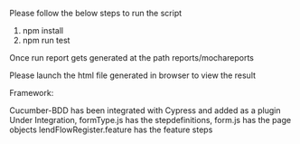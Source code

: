 Please follow the below steps to run the script

1. npm install
2. npm run test

Once run report gets generated at the path reports/mochareports

Please launch the html file generated in browser to view the result

Framework:

Cucumber-BDD has been integrated with Cypress and added as a plugin
Under Integration,
     formType.js has the stepdefinitions,
     form.js has the page objects
     lendFlowRegister.feature has the feature steps
 

